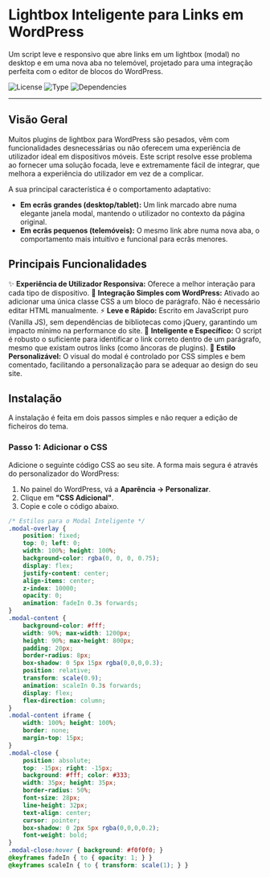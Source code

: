# Lightbox Inteligente para Links em WordPress

Um script leve e responsivo que abre links em um lightbox (modal) no desktop e em uma nova aba no telemóvel, projetado para uma integração perfeita com o editor de blocos do WordPress.

![License](https://img.shields.io/badge/license-MIT-blue.svg) ![Type](https://img.shields.io/badge/type-JavaScript-yellow.svg) ![Dependencies](https://img.shields.io/badge/dependencies-none-brightgreen.svg)

---

## Visão Geral

Muitos plugins de lightbox para WordPress são pesados, vêm com funcionalidades desnecessárias ou não oferecem uma experiência de utilizador ideal em dispositivos móveis. Este script resolve esse problema ao fornecer uma solução focada, leve e extremamente fácil de integrar, que melhora a experiência do utilizador em vez de a complicar.

A sua principal característica é o comportamento adaptativo:
* **Em ecrãs grandes (desktop/tablet):** Um link marcado abre numa elegante janela modal, mantendo o utilizador no contexto da página original.
* **Em ecrãs pequenos (telemóveis):** O mesmo link abre numa nova aba, o comportamento mais intuitivo e funcional para ecrãs menores.

## Principais Funcionalidades

✨ **Experiência de Utilizador Responsiva:** Oferece a melhor interação para cada tipo de dispositivo.
🔌 **Integração Simples com WordPress:** Ativado ao adicionar uma única classe CSS a um bloco de parágrafo. Não é necessário editar HTML manualmente.
⚡ **Leve e Rápido:** Escrito em JavaScript puro (Vanilla JS), sem dependências de bibliotecas como jQuery, garantindo um impacto mínimo na performance do site.
🎯 **Inteligente e Específico:** O script é robusto o suficiente para identificar o link correto dentro de um parágrafo, mesmo que existam outros links (como âncoras de plugins).
🎨 **Estilo Personalizável:** O visual do modal é controlado por CSS simples e bem comentado, facilitando a personalização para se adequar ao design do seu site.

## Instalação

A instalação é feita em dois passos simples e não requer a edição de ficheiros do tema.

### Passo 1: Adicionar o CSS

Adicione o seguinte código CSS ao seu site. A forma mais segura é através do personalizador do WordPress:
1.  No painel do WordPress, vá a **Aparência → Personalizar**.
2.  Clique em **"CSS Adicional"**.
3.  Copie e cole o código abaixo.

```css
/* Estilos para o Modal Inteligente */
.modal-overlay {
    position: fixed;
    top: 0; left: 0;
    width: 100%; height: 100%;
    background-color: rgba(0, 0, 0, 0.75);
    display: flex;
    justify-content: center;
    align-items: center;
    z-index: 10000;
    opacity: 0;
    animation: fadeIn 0.3s forwards;
}
.modal-content {
    background-color: #fff;
    width: 90%; max-width: 1200px;
    height: 90%; max-height: 800px;
    padding: 20px;
    border-radius: 8px;
    box-shadow: 0 5px 15px rgba(0,0,0,0.3);
    position: relative;
    transform: scale(0.9);
    animation: scaleIn 0.3s forwards;
    display: flex;
    flex-direction: column;
}
.modal-content iframe {
    width: 100%; height: 100%;
    border: none;
    margin-top: 15px;
}
.modal-close {
    position: absolute;
    top: -15px; right: -15px;
    background: #fff; color: #333;
    width: 35px; height: 35px;
    border-radius: 50%;
    font-size: 28px;
    line-height: 32px;
    text-align: center;
    cursor: pointer;
    box-shadow: 0 2px 5px rgba(0,0,0,0.2);
    font-weight: bold;
}
.modal-close:hover { background: #f0f0f0; }
@keyframes fadeIn { to { opacity: 1; } }
@keyframes scaleIn { to { transform: scale(1); } }
